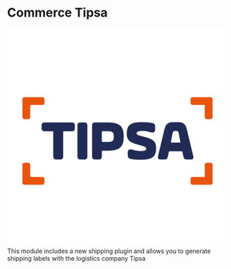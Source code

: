 # Commerce Tipsa
![Texto alternativo](screenshot.png)
<br>
This module includes a new shipping plugin and allows you to generate shipping labels with the logistics company Tipsa
